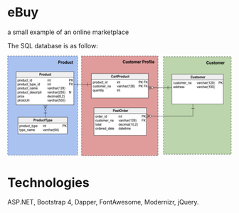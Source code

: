 # eBuy
a small example of an online marketplace

The SQL database is as follow:

![alt text](eBuyDatabase.png)

# Technologies
ASP.NET, Bootstrap 4, Dapper, FontAwesome, Modernizr, jQuery.

